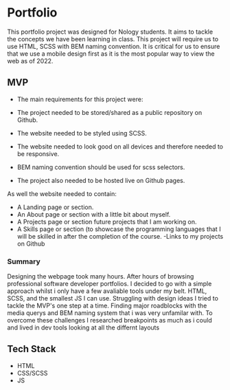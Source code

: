# Portfolio

This portfolio project was designed for Nology students. It aims to tackle the concepts we have been learning in class.
This project will require us to use HTML, SCSS with BEM naming convention.
It is critical for us to ensure that we use a mobile design first as it is the most popular way to view the web as of 2022.

## MVP
 - The main requirements for this project were:

- The project needed to be stored/shared as a public repository on Github.
- The website needed to be styled using SCSS.
- The website needed to look good on all devices and therefore needed to be responsive.
- BEM naming convention should be used for scss selectors.
- The project also needed to be hosted live on Github pages.

As well the website needed to contain:

- A Landing page or section.
- An About page or section with a little bit about myself.
- A Projects page or section future projects that I am working on.
- A Skills page or section (to showcase the programming languages that I will be skilled in after the completion of the course.
-Links to my projects on Github

### Summary

Designing the webpage took many hours. After hours of browsing professional software developer portfolios. I decided to go with a simple approach whilst i only have a few avaliable tools  under my belt. HTML, SCSS, and the smallest JS I can use. Struggling with design ideas I tried to tackle the MVP's one step at a time. Finding major roadblocks with the media querys and BEM naming system that i was very unfamilar with. To overcome these challenges I researched breakpoints as much as i could and lived in dev tools looking at all the differnt layouts
 
## Tech Stack

- HTML
- CSS/SCSS
- JS
